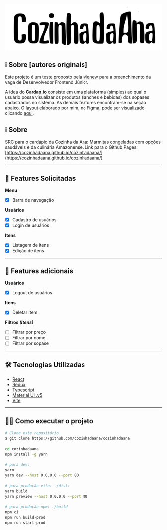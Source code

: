 
<div align="center">

<img src=".github/cozinhadaanav4.svg">

</div>

## **ℹ️ Sobre** [autores originais]

Este projeto é um teste proposto pela [Menew](https://www.menew.com.br/) para a preenchimento da vaga de Desenvolvedor Frontend Júnior.

A idea do **Cardap.io** consiste em uma plataforma (simples) ao qual o usuário possa visualizar os produtos (lanches e bebidas) dos sopases cadastrados no sistema. As demais features encontram-se na seção abaixo. O layout elaborado por mim, no Figma, pode ser visualizado clicando [aqui](https://www.figma.com/file/RH6zQXx8SROVVbDb4wYNCP/Menew-Test?node-id=0%3A1).


## **ℹ️ Sobre** 

SRC para o cardápio da Cozinha da Ana: Marmitas congeladas com opções saudáveis e da culinária Amazonense. Link para o Github Pages: [https://cozinhadaana.github.io/cozinhadaana/](https://cozinhadaana.github.io/cozinhadaana/)

---

## **📑 Features Solicitadas**

**Menu**

- [X] Barra de navegação

**Usuários**

- [X] Cadastro de usuários
- [X] Login de usuários

**Itens**

- [X] Listagem de itens
- [X] Edição de itens

---

## **🚀 Features adicionais**

**Usuários**

- [x] Logout de usuários

**Itens**
- [X] Deletar item

**Filtros _(Itens)_**

- [ ] Filtrar por preço
- [ ] Filtrar por nome
- [ ] Filtrar por sopase

---

## **🛠️ Tecnologias Utilizadas**

- [React](https://pt-br.reactjs.org/)
- [Redux](https://redux.js.org/)
- [Typescript](https://www.typescriptlang.org/)
- [Material UI .v5](https://mui.com/pt/)
- [Vite](https://vitejs.dev/)

---

## 👨‍💻 Como executar o projeto

```bash
# Clone este repositório
$ git clone https://github.com/cozinhadaana/cozinhadaana

cd cozinhadaana
npm install -g yarn

# para dev:
yarn
yarn dev --host 0.0.0.0 --port 80

# para produção vite: ./dist:
yarn build
yarn preview --host 0.0.0.0 --port 80

# para produção npm: ./build
npm ci
npm run build-prod
npm run start-prod

```
<br>
